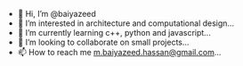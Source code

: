- 👋 Hi, I’m @baiyazeed
- 👀 I’m interested in architecture and computational design...
- 🌱 I’m currently learning c++, python and javascript...
- 💞️ I’m looking to collaborate on small projects...
- 📫 How to reach me m.baiyazeed.hassan@gmail.com...

<!---
baiyazeed/baiyazeed is a ✨ special ✨ repository because its `README.md` (this file) appears on your GitHub profile.
You can click the Preview link to take a look at your changes.
--->
